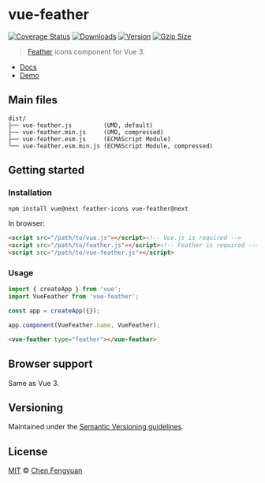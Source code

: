 # vue-feather

[![Coverage Status](https://img.shields.io/codecov/c/github/fengyuanchen/vue-feather.svg)](https://codecov.io/gh/fengyuanchen/vue-feather) [![Downloads](https://img.shields.io/npm/dm/vue-feather.svg)](https://www.npmjs.com/package/vue-feather) [![Version](https://img.shields.io/npm/v/vue-feather/next.svg)](https://www.npmjs.com/package/vue-feather) [![Gzip Size](https://img.shields.io/bundlephobia/minzip/vue-feather.svg)](https://unpkg.com/vue-feather/dist/vue-feather.js)

> [Feather](https://feathericons.com/) icons component for Vue 3.

- [Docs](src/README.md)
- [Demo](https://fengyuanchen.github.io/vue-feather)

## Main files

```text
dist/
├── vue-feather.js         (UMD, default)
├── vue-feather.min.js     (UMD, compressed)
├── vue-feather.esm.js     (ECMAScript Module)
└── vue-feather.esm.min.js (ECMAScript Module, compressed)
```

## Getting started

### Installation

```shell
npm install vue@next feather-icons vue-feather@next
```

In browser:

```html
<script src="/path/to/vue.js"></script><!-- Vue.js is required -->
<script src="/path/to/feather.js"></script><!-- Feather is required -->
<script src="/path/to/vue-feather.js"></script>
```

### Usage

```js
import { createApp } from 'vue';
import VueFeather from 'vue-feather';

const app = createApp({});

app.component(VueFeather.name, VueFeather);
```

```html
<vue-feather type="feather"></vue-feather>
```

## Browser support

Same as Vue 3.

## Versioning

Maintained under the [Semantic Versioning guidelines](https://semver.org/).

## License

[MIT](https://opensource.org/licenses/MIT) © [Chen Fengyuan](https://chenfengyuan.com/)
